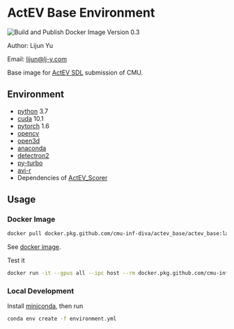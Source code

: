 # ActEV Base Environment

![Build and Publish Docker Image](https://github.com/Lijun-Yu/actev_base/workflows/Build%20and%20Publish%20Docker%20Image/badge.svg) Version 0.3

Author: Lijun Yu

Email: lijun@lj-y.com

Base image for [ActEV SDL](https://actev.nist.gov/sdl) submission of CMU.

## Environment

* [python](https://www.python.org) 3.7
* [cuda](https://developer.nvidia.com/cuda-downloads) 10.1
* [pytorch](https://pytorch.org) 1.6
* [opencv](https://opencv.org)
* [open3d](http://www.open3d.org/)
* [anaconda](https://docs.anaconda.com/anaconda/packages/pkg-docs/)
* [detectron2](https://github.com/facebookresearch/detectron2)
* [py-turbo](https://github.com/Lijun-Yu/pyturbo)
* [avi-r](https://github.com/Lijun-Yu/avi-r)
* Dependencies of [ActEV_Scorer](https://github.com/usnistgov/ActEV_Scorer)

## Usage

### Docker Image

```sh
docker pull docker.pkg.github.com/cmu-inf-diva/actev_base/actev_base:latest
```

See [docker image](https://github.com/CMU-INF-DIVA/actev_base/packages/262958).

Test it

```sh
docker run -it --gpus all --ipc host --rm docker.pkg.github.com/cmu-inf-diva/actev_base/actev_base:latest bash -ic "python -c 'import torch; assert torch.cuda.is_available()'; nvidia-smi"
```

### Local Development

Install [miniconda](https://conda.io/en/latest/miniconda.html), then run

```sh
conda env create -f environment.yml
```
